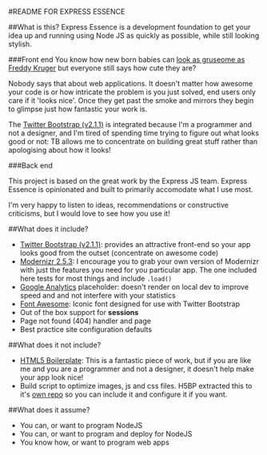 #README FOR EXPRESS ESSENCE

##What is this?
Express Essence is a development foundation to get your idea up and running using Node JS as quickly as possible, while still looking stylish.

###Front end
You know how new born babies can [look as gruseome as Freddy Kruger](http://cdn2.holytaco.com/wp-content/uploads/2011/01/455813-Copy.jpg) but everyone still says how cute they are?

Nobody says that about web applications. It doesn't matter how awesome your code is or how intricate the problem is you just solved, end users only care if it 'looks nice'. Once they get past the smoke and mirrors they begin to glimpse just how fantastic your work is.

The [Twitter Bootstrap (v2.1.1)](http://twitter.github.com/bootstrap/) is integrated because I'm a programmer and not a designer, and I'm tired of spending time trying to figure out what looks good or not: TB allows me to concentrate on building great stuff rather than apologising about how it looks!

###Back end

This project is based on the great work by the Express JS team. Express Essence is opinionated and built to primarily accomodate what I use most.

I'm very happy to listen to ideas, recommendations or constructive criticisms, but I would love to see how you use it!

##What does it include?
- [Twitter Bootstrap (v2.1.1)](http://twitter.github.com/bootstrap/): provides an attractive front-end so your app looks good from the outset (concentrate on awesome code)
- [Modernizr 2.5.3](http://modernizr.com/): I encourage you to grab your own version of Modernizr with just the features you need for you particular app. The one included here tests for most things and include `.load()`
- [Google Analytics](http://www.google.com/analytics/) placeholder: doesn't render on local dev to improve speed and and not interfere with your statistics
- [Font Awesome](http://fortawesome.github.com/Font-Awesome/): Iconic font designed for use with Twitter Bootstrap
- Out of the box support for **sessions**
- Page not found (404) handler and page
- Best practice site configuration defaults

##What does it not include?
- [HTML5 Boilerplate](http://html5boilerplate.com/): This is a fantastic piece of work, but if you are like me and you are a programmer and not a designer, it doesn't help make your app look nice!
- Build script to optimize images, js and css files. H5BP extracted this to it's [own repo](https://github.com/h5bp/ant-build-script) so you can include it and configure it if you want.

##What does it assume?
- You can, or want to program NodeJS
- You can, or want to program and deploy for NodeJS
- You know how, or want to program web apps
